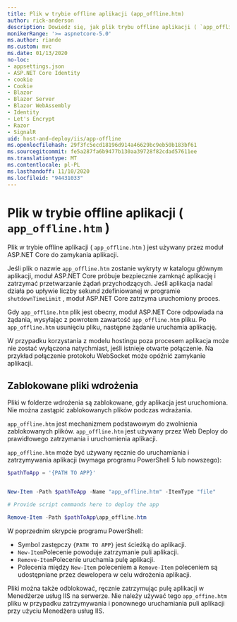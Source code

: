 ```yaml
---
title: Plik w trybie offline aplikacji (app_offline.htm)
author: rick-anderson
description: Dowiedz się, jak plik trybu offline aplikacji ( `app_offline.htm` ) działa z modułem ASP.NET Core.
monikerRange: '>= aspnetcore-5.0'
ms.author: riande
ms.custom: mvc
ms.date: 01/13/2020
no-loc:
- appsettings.json
- ASP.NET Core Identity
- cookie
- Cookie
- Blazor
- Blazor Server
- Blazor WebAssembly
- Identity
- Let's Encrypt
- Razor
- SignalR
uid: host-and-deploy/iis/app-offline
ms.openlocfilehash: 29f3fc5ecd18196d914a46629bc9eb50b183bf61
ms.sourcegitcommit: fe5a287fa6b9477b130aa39728f82cdad57611ee
ms.translationtype: MT
ms.contentlocale: pl-PL
ms.lasthandoff: 11/10/2020
ms.locfileid: "94431033"
---
```

# <a name="app-offline-file-app_offlinehtm"></a>Plik w trybie offline aplikacji ( `app_offline.htm` )

Plik w trybie offline aplikacji ( `app_offline.htm` ) jest używany przez moduł ASP.NET Core do zamykania aplikacji.

Jeśli plik o nazwie `app_offline.htm` zostanie wykryty w katalogu głównym aplikacji, moduł ASP.NET Core próbuje bezpiecznie zamknąć aplikację i zatrzymać przetwarzanie żądań przychodzących. Jeśli aplikacja nadal działa po upływie liczby sekund zdefiniowanej w programie `shutdownTimeLimit` , moduł ASP.NET Core zatrzyma uruchomiony proces.

Gdy `app_offline.htm` plik jest obecny, moduł ASP.NET Core odpowiada na żądania, wysyłając z powrotem zawartość `app_offline.htm` pliku. Po `app_offline.htm` usunięciu pliku, następne żądanie uruchamia aplikację.

W przypadku korzystania z modelu hostingu poza procesem aplikacja może nie zostać wyłączona natychmiast, jeśli istnieje otwarte połączenie. Na przykład połączenie protokołu WebSocket może opóźnić zamykanie aplikacji.

## <a name="locked-deployment-files"></a>Zablokowane pliki wdrożenia

Pliki w folderze wdrożenia są zablokowane, gdy aplikacja jest uruchomiona. Nie można zastąpić zablokowanych plików podczas wdrażania.

`app_offline.htm` jest mechanizmem podstawowym do zwolnienia zablokowanych plików. `app_offline.htm` jest używany przez Web Deploy do prawidłowego zatrzymania i uruchomienia aplikacji.

`app_offline.htm` może być używany ręcznie do uruchamiania i zatrzymywania aplikacji (wymaga programu PowerShell 5 lub nowszego):

```powershell
$pathToApp = '{PATH TO APP}'


New-Item -Path $pathToApp -Name "app_offline.htm" -ItemType "file"

# Provide script commands here to deploy the app

Remove-Item -Path $pathToApp\app_offline.htm
```

W poprzednim skrypcie programu PowerShell:

* Symbol zastępczy `{PATH TO APP}` jest ścieżką do aplikacji.
* `New-Item`Polecenie powoduje zatrzymanie puli aplikacji.
* `Remove-Item`Polecenie uruchamia pulę aplikacji.
* Polecenia między `New-Item` poleceniem a `Remove-Item` poleceniem są udostępniane przez dewelopera w celu wdrożenia aplikacji.

Pliki można także odblokować, ręcznie zatrzymując pulę aplikacji w Menedżerze usług IIS na serwerze. Nie należy używać tego `app_offine.htm` pliku w przypadku zatrzymywania i ponownego uruchamiania puli aplikacji przy użyciu Menedżera usług IIS.
